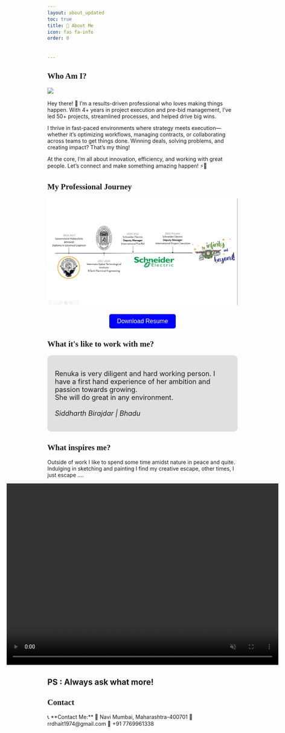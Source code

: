 ```yaml
---
layout: about_updated
toc: true
title: 🚀 About Me  
icon: fas fa-info
order: 0


---
```


<h2 id="who-am-i" style="font-family: 'Architects Daughter', cursive;">Who Am I?</h2>


<a href="/assets/img/about/thisisme.jpg" class="popup img-link">
	<img src="/assets/img/about/thisisme.jpg" alt=" " loading="lazy">
</a>

Hey there! 👋 I’m a results-driven professional who loves making things happen. With 4+ years in project execution and pre-bid management, I’ve led 50+ projects, streamlined processes, and helped drive big wins.

I thrive in fast-paced environments where strategy meets execution—whether it’s optimizing workflows, managing contracts, or collaborating across teams to get things done. Winning deals, solving problems, and creating impact? That’s my thing!

At the core, I’m all about innovation, efficiency, and working with great people. Let’s connect and make something amazing happen! ⚡🚀

<h2 id="professional-journey" style="font-family: 'Architects Daughter', cursive;">My Professional Journey </h2>

<a href="/assets/img/about/journey.png" class="popup img-link">
	<img src="/assets/img/about/journey.png" alt=" " loading="lazy">
</a>

<!-- This is a button to download the resume -->

<div style="text-align: center; margin-top: 20px;">
    <form method="get" action="/assets/resume/Renuka Dhait.pdf">
        <button type="submit" style="
            background-color: blue; 
            color: white; 
            border: none; 
            padding: 10px 20px; 
            font-size: 16px; 
            cursor: pointer; 
            border-radius: 5px;
            transition: 0.3s ease-in-out;">
            Download Resume
        </button>
    </form>
</div>

<style>
    button:hover {
        background-color: darkblue; /* Darker shade when hovered */
        box-shadow: 0px 0px 10px rgba(0, 0, 255, 0.7); /* Glowing effect */
    }
</style>
<!-- Testimonials------------------------------ -->
<h2 id="professional-journey" style="font-family: 'Architects Daughter', cursive;">What it's like to work with me? </h2>

<div style="background-color: #e0e0e0; padding: 20px; border-radius: 10px; font-size: 18px;">
  
  Renuka is very diligent and hard working person. I have a first hand experience of her ambition and passion towards growing.<br>
  She will do great in any environment.
  <br>
  <br>
  _Siddharth Birajdar | Bhadu_
</div>


<!-- Outside Work------------------------------ -->
<h2 id="professional-journey" style="font-family: 'Architects Daughter', cursive;">What inspires me? </h2>

Outside of work I like to spend some time amidst nature in peace and quite. Indulging in sketching and painting I find my creative escape, other times, I just escape ....

<div style="display: flex; justify-content: center; align-items: center;">
  <a href="/assets/img/about/scuba.mp4" class="popup video-link">
      <video controls width="720" height="480" loading="lazy" autoplay muted loop playsinline>
          <source src="/assets/img/about/scuba.mp4" type="video/mp4">
      </video>
  </a>
</div>

<script>
    // Set playback speed to 0.75x once the video loads
    document.addEventListener("DOMContentLoaded", function() {
        let video = document.getElementById("myVideo");
        video.playbackRate = 0.75;
    });
</script>

## PS : Always ask what more!
<!-- --------------------------- -->

<h2 id="contact" style="font-family: 'Architects Daughter', cursive;">Contact</h2>
📞 **Contact Me:**  
📍 Navi Mumbai, Maharashtra-400701  
📧 rrdhait1974@gmail.com  
📱 +91 7769961338
